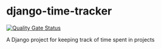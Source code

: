 # django-time-tracker

[![Quality Gate Status](https://sonarcloud.io/api/project_badges/measure?project=epoiate_django-time-tracker&metric=alert_status)](https://sonarcloud.io/summary/new_code?id=epoiate_django-time-tracker)

A Django project for keeping track of time spent in projects
